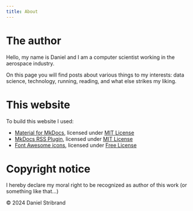 ```yaml
---
title: About
---
```


# The author

Hello, my name is Daniel and I am a computer scientist working in the aerospace industry.

On this page you will find posts about various things to my interests: data science, technology,
running, reading, and what else strikes my liking.

# This website

To build this website I used:

  * [Material for MkDocs](https://squidfunk.github.io/mkdocs-material/),
    licensed under [MIT License](https://github.com/squidfunk/mkdocs-material/blob/master/LICENSE)
  * [MkDocs RSS Plugin](https://guts.github.io/mkdocs-rss-plugin/),
    licensed under [MIT License](https://github.com/Guts/mkdocs-rss-plugin/blob/main/LICENSE)
  * [Font Awesome icons](https://fontawesome.com/),
    licensed under [Free License](https://fontawesome.com/license/free)

# Copyright notice

I hereby declare my moral right to be recognized as author of this work (or something like that...)

© 2024 Daniel Stribrand
